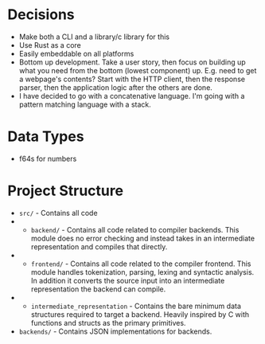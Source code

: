 # Decisions
- Make both a CLI and a library/c library for this
- Use Rust as a core
- Easily embeddable on all platforms
- Bottom up development. Take a user story, then focus on building up what you need from the bottom (lowest component) up. E.g. need to get a webpage's contents? Start with the HTTP client, then the response parser, then the application logic after the others are done.
- I have decided to go with a concatenative language. I'm going with a pattern matching language with a stack.

# Data Types
- f64s for numbers


# Project Structure
- `src/` - Contains all code
- - `backend/` - Contains all code related to compiler backends. This module does no error checking and instead takes in an intermediate representation and compiles that directly.
- - `frontend/` - Contains all code related to the compiler frontend. This module handles tokenization, parsing, lexing and syntactic analysis. In addition it converts the source input into an intermediate representation the backend can compile.
- - `intermediate_representation` - Contains the bare minimum data structures required to target a backend. Heavily inspired by C with functions and structs as the primary primitives.
- `backends/` - Contains JSON implementations for backends.
